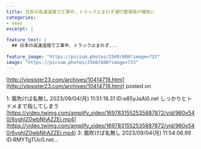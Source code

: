 ```yaml
---
title: 日本の高速道路で工事中、トラック止まれず通行整理員が犠牲に
categories:
- news
excerpt: |
  
feature_text: |
  ## 日本の高速道路で工事中、トラック止まれず...
  
feature_image: "https://picsum.photos/2560/600?image=733"
image: "https://picsum.photos/2560/600?image=733"
---
```


[http://vipsister23.com/archives/10414719.html](http://vipsister23.com/archives/10414719.html)
posted on 

<!--more-->

1: 風吹けば名無し 2023/09/04(月) 11:51:16.31 ID:e85yJaAi0.net しっかりとトドメまで指してしまう [https://video.twimg.com/amplify_video/1697831552535887872/vid/960x540/6vghIZ0wbNhAZZEi.mp4](https://video.twimg.com/amplify_video/1697831552535887872/vid/960x540/6vghIZ0wbNhAZZEi.mp4) 3: 風吹けば名無し 2023/09/04(月) 11:54:06.99 ID:RMYTgTUc0.net...
